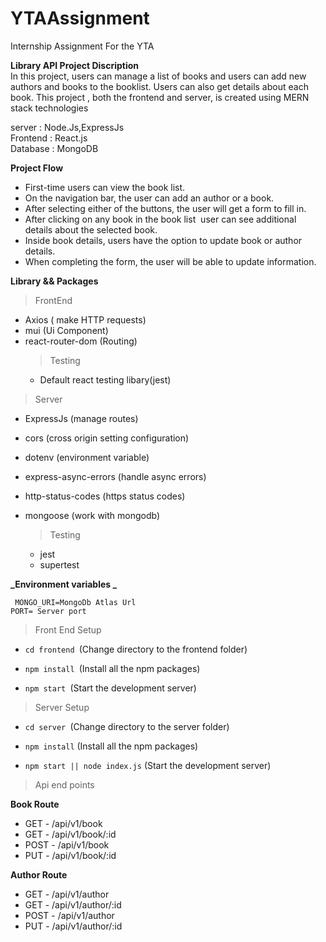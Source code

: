 # YTAAssignment

Internship Assignment For the YTA

**Library API Project Discription**<br/>
In this project, users can manage a list of books and users can add new authors and books to the booklist.
Users can also get details about each book. This project , both the frontend and server, is created using MERN stack technologies

server : Node.Js,ExpressJs<br/>
Frontend : React.js<br/>
Database : MongoDB<br/>

**Project Flow**<br/>

- First-time users can view the book list.
- On the navigation bar, the user can add an author or a book.
- After selecting either of the buttons, the user will get a form to fill in.
- After clicking on any book in the book list  user can see additional details about the selected book.
- Inside book details, users have the option to update book or author details.
- When completing the form, the user will be able to update information.

**Library && Packages**

> FrontEnd

- Axios ( make HTTP requests)
- mui (Ui Component)
- react-router-dom (Routing)
  > Testing
  - Default react testing libary(jest)

> Server

- ExpressJs (manage routes)
- cors (cross origin setting configuration)
- dotenv (environment variable)
- express-async-errors (handle async errors)
- http-status-codes (https status codes)
- mongoose (work with mongodb)

  > Testing

  - jest
  - supertest

**_Environment variables _**</br>

` MONGO_URI=MongoDb Atlas Url`</br>
`PORT= Server port ` </br>

> Front End Setup

- `cd frontend `(Change directory to the frontend folder)

- `npm install `(Install all the npm packages)

- `npm start `(Start the development server)

> Server Setup

- `cd server `(Change directory to the server folder)

- `npm install` (Install all the npm packages)

- `npm start || node index.js` (Start the development server)

> Api end points

**Book Route** </br>

- GET - /api/v1/book
- GET - /api/v1/book/:id
- POST - /api/v1/book
- PUT - /api/v1/book/:id

**Author Route** </br>

- GET - /api/v1/author
- GET - /api/v1/author/:id
- POST - /api/v1/author
- PUT - /api/v1/author/:id
